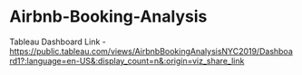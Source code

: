# Airbnb-Booking-Analysis
Tableau Dashboard Link - https://public.tableau.com/views/AirbnbBookingAnalysisNYC2019/Dashboard1?:language=en-US&:display_count=n&:origin=viz_share_link
